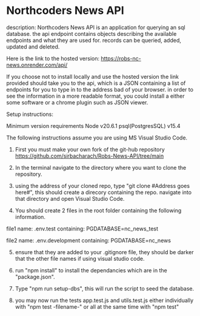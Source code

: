 # Northcoders News API

description:
Northcoders News API is an application for querying an sql database.
the api endpoint contains objects describing the available endpoints and what they are used for.
records can be queried, added, updated and deleted.

Here is the link to the hosted version: https://robs-nc-news.onrender.com/api/

If you choose not to install locally and use the hosted version the link provided should take you to the api, which is a JSON containing a list of endpoints for you to type in to the address bad of your browser.
in order to see the information in a more readable format, you could install a either some software or a chrome plugin such as JSON viewer.

Setup instructions:

Minimum version requirements
Node v20.6.1
psql(PostgresSQL) v15.4

The following instructions assume you are using MS Visual Studio Code.

1. First you must make your own fork of the git-hub repository
https://github.com/sirbacharach/Robs-News-API/tree/main

2. In the terminal navigate to the directory where you want to clone the repository.

3. using the address of your cloned repo, type "git clone #Address goes here#", this should create a direcory containing the repo. navigate into that directory and open Visual Studio Code.

4. You should create 2 files in the root folder containing the following information.

file1 name: .env.test
containing: PGDATABASE=nc_news_test

file2 name: .env.development
containing: PGDATABASE=nc_news

5. ensure that they are added to your .gitignore file, they should be darker that the other file names if using visual studio code.

6. run "npm install" to install the dependancies which are in the "package.json".

7. Type "npm run setup-dbs", this will run the script to seed the database.

8. you may now run the tests app.test.js and utils.test.js either individually with "npm test -filename-" or all at the same time with "npm test"

